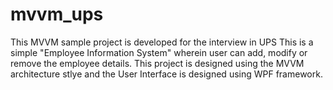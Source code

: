 # mvvm_ups
This MVVM sample project is developed for the interview in UPS
This is a simple "Employee Information System" wherein user can add, modify or remove the employee details. This project is designed using the MVVM architecture stlye and the User Interface is designed using WPF framework.
